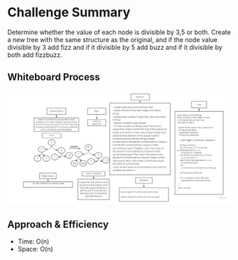 # Challenge Summary
Determine whether the value of each node is divisible by 3,5 or both. Create a new tree with the same structure as the original, and if the node value divisible by 3 add fizz and if it divisible by 5 add buzz and if it divisible by both add fizzbuzz.



## Whiteboard Process
![](tree-fizz-buzz.jpg)

## Approach & Efficiency
- Time: O(n)
- Space: O(n)




